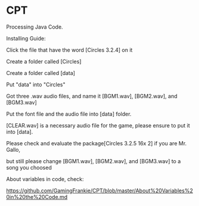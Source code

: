 # CPT

Processing Java Code.

Installing Guide:

Click the file that have the word [Circles 3.2.4] on it

Create a folder called [Circles]

Create a folder called [data]

Put "data" into "Circles"

Got three .wav audio files, and name it [BGM1.wav], [BGM2.wav], and [BGM3.wav]

Put the font file and the audio file into [data] folder.

[CLEAR.wav] is a necessary audio file for the game, please ensure to put it into [data].

Please check and evaluate the package[Circles 3.2.5 16x 2] if you are Mr. Gallo, 

but still please change [BGM1.wav], [BGM2.wav], and [BGM3.wav] to a song you choosed

About variables in code, check: 

https://github.com/GamingFrankie/CPT/blob/master/About%20Variables%20in%20the%20Code.md
